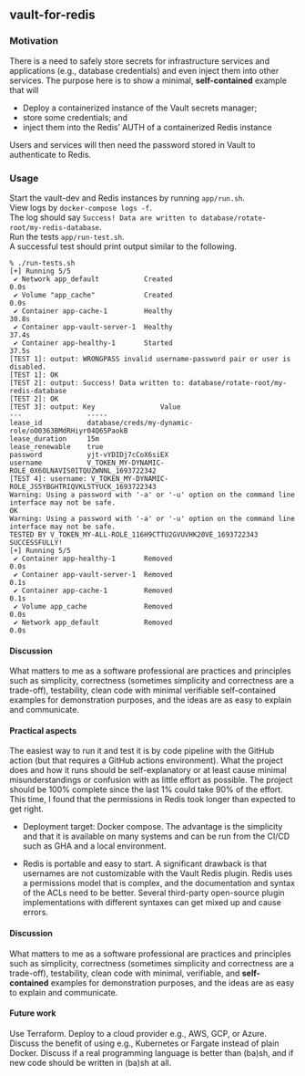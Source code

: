 ## vault-for-redis

### Motivation
There is a need to safely store secrets for infrastructure services and applications (e.g., database credentials) and even inject them into other services. The purpose here is to show a minimal, **self-contained** example that will
- Deploy a containerized instance of the Vault secrets manager;
- store some credentials; and
- inject them into the Redis’ AUTH of a containerized Redis instance
  
Users and services will then need the password stored in Vault to authenticate to Redis.

### Usage
Start the vault-dev and Redis instances by running ``app/run.sh``.  
View logs by ``docker-compose logs -f``.  
The log should say ``Success! Data are written to database/rotate-root/my-redis-database``.  
Run the tests ``app/run-test.sh``.  
A successful test should print output similar to the following.  
```
% ./run-tests.sh
[+] Running 5/5
 ✔ Network app_default           Created                                                           0.0s 
 ✔ Volume "app_cache"            Created                                                           0.0s 
 ✔ Container app-cache-1         Healthy                                                          30.8s 
 ✔ Container app-vault-server-1  Healthy                                                          37.4s 
 ✔ Container app-healthy-1       Started                                                          37.5s 
[TEST 1]: output: WRONGPASS invalid username-password pair or user is disabled.
[TEST 1]: OK
[TEST 2]: output: Success! Data written to: database/rotate-root/my-redis-database
[TEST 2]: OK
[TEST 3]: output: Key                Value
---                -----
lease_id           database/creds/my-dynamic-role/oO0363BMdRHiyr04Q65PaokB
lease_duration     15m
lease_renewable    true
password           yjt-vYDIDj7cCoX6siEX
username           V_TOKEN_MY-DYNAMIC-ROLE_0X6OLNAVIS0ITQUZWNNL_1693722342
[TEST 4]: username: V_TOKEN_MY-DYNAMIC-ROLE_JS5YBGHTRIQVKL5TYUCK_1693722343
Warning: Using a password with '-a' or '-u' option on the command line interface may not be safe.
OK
Warning: Using a password with '-a' or '-u' option on the command line interface may not be safe.
TESTED BY V_TOKEN_MY-ALL-ROLE_116H9CTTU2GVUVHK20VE_1693722343 SUCCESSFULLY!
[+] Running 5/5
 ✔ Container app-healthy-1       Removed                                                           0.0s 
 ✔ Container app-vault-server-1  Removed                                                           0.1s 
 ✔ Container app-cache-1         Removed                                                           0.1s 
 ✔ Volume app_cache              Removed                                                           0.0s 
 ✔ Network app_default           Removed                                                           0.0s 
```

#### Discussion
What matters to me as a software professional are practices and principles such as simplicity, correctness (sometimes simplicity and correctness are a trade-off), testability, clean code with minimal verifiable self-contained examples for demonstration purposes, and the ideas are as easy to explain and communicate. 

#### Practical aspects 
The easiest way to run it and test it is by code pipeline with the GitHub action (but that requires a GitHub actions environment). What the project does and how it runs should be self-explanatory or at least cause minimal misunderstandings or confusion with as little effort as possible. The project should be 100% complete since the last 1% could take 90% of the effort. This time, I found that the permissions in Redis took longer than expected to get right. 


- Deployment target: Docker compose. The advantage is the simplicity and that it is available on many systems and can be run from the CI/CD such as GHA and a local environment. 

- Redis is portable and easy to start. A significant drawback is that usernames are not customizable with the Vault Redis plugin. Redis uses a permissions model that is complex, and the documentation and syntax of the ACLs need to be better. Several third-party open-source plugin implementations with different syntaxes can get mixed up and cause errors. 


#### Discussion
What matters to me as a software professional are practices and principles such as simplicity, correctness (sometimes simplicity and correctness are a trade-off), testability, clean code with minimal, verifiable, and **self-contained** examples for demonstration purposes, and the ideas are as easy to explain and communicate. 

#### Future work
Use Terraform. Deploy to a cloud provider e.g., AWS, GCP, or Azure. Discuss the benefit of using e.g., Kubernetes or Fargate instead of plain Docker. Discuss if a real programming language is better than (ba)sh, and if new code should be written in (ba)sh at all.


